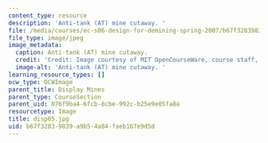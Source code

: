 ```yaml
---
content_type: resource
description: 'Anti-tank (AT) mine cutaway. '
file: /media/courses/ec-s06-design-for-demining-spring-2007/b67f32839839a9b54a84faeb167e9d5d_disp05.jpg
file_type: image/jpeg
image_metadata:
  caption: Anti-tank (AT) mine cutaway.
  credit: 'Credit: Image courtesy of MIT OpenCourseWare, course staff, and students.'
  image-alt: 'Anti-tank (AT) mine cutaway. '
learning_resource_types: []
ocw_type: OCWImage
parent_title: Display Mines
parent_type: CourseSection
parent_uid: 076f9ba4-6fcb-8cbe-992c-b25e9e05fa8a
resourcetype: Image
title: disp05.jpg
uid: b67f3283-9839-a9b5-4a84-faeb167e9d5d
---
```

